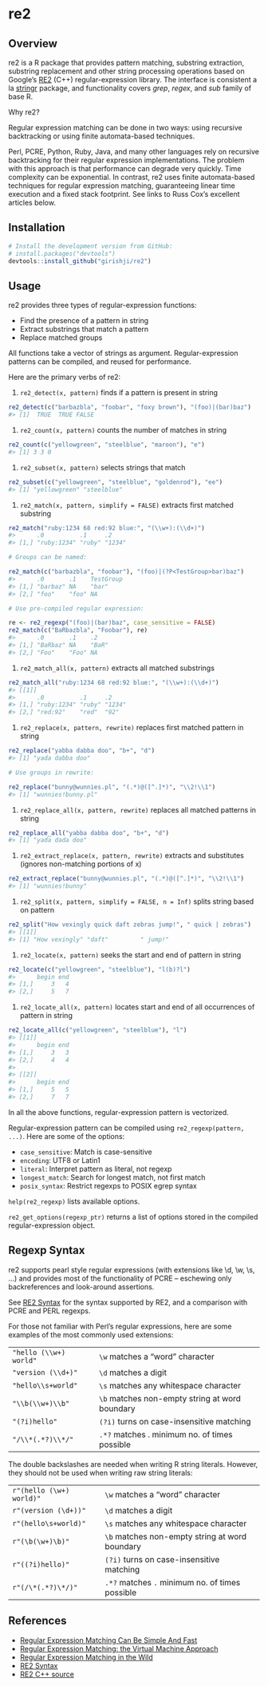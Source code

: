 
<!-- README.md is generated from README.Rmd. Please edit that file -->
<!-- Keep this file sync'ed with vignette -->

# re2

## Overview

re2 is a R package that provides pattern matching, substring extraction,
substring replacement and other string processing operations based on
Google’s [RE2](https://github.com/google/re2) (C++) regular-expression
library. The interface is consistent a la
[stringr](https://github.com/tidyverse/stringr) package, and
functionality covers *grep*, *regex*, and *sub* family of base R.

Why re2?

Regular expression matching can be done in two ways: using recursive
backtracking or using finite automata-based techniques.

Perl, PCRE, Python, Ruby, Java, and many other languages rely on
recursive backtracking for their regular expression implementations. The
problem with this approach is that performance can degrade very quickly.
Time complexity can be exponential. In contrast, re2 uses finite
automata-based techniques for regular expression matching, guaranteeing
linear time execution and a fixed stack footprint. See links to Russ
Cox’s excellent articles below.

## Installation

``` r
# Install the development version from GitHub:
# install.packages("devtools")
devtools::install_github("girishji/re2")
```

## Usage

re2 provides three types of regular-expression functions:

-   Find the presence of a pattern in string
-   Extract substrings that match a pattern
-   Replace matched groups

All functions take a vector of strings as argument. Regular-expression
patterns can be compiled, and reused for performance.

Here are the primary verbs of re2:

1.  `re2_detect(x, pattern)` finds if a pattern is present in string

``` r
re2_detect(c("barbazbla", "foobar", "foxy brown"), "(foo)|(bar)baz")
#> [1]  TRUE  TRUE FALSE
```

1.  `re2_count(x, pattern)` counts the number of matches in string

``` r
re2_count(c("yellowgreen", "steelblue", "maroon"), "e")
#> [1] 3 3 0
```

1.  `re2_subset(x, pattern)` selects strings that match

``` r
re2_subset(c("yellowgreen", "steelblue", "goldenrod"), "ee")
#> [1] "yellowgreen" "steelblue"
```

1.  `re2_match(x, pattern, simplify = FALSE)` extracts first matched
    substring

``` r
re2_match("ruby:1234 68 red:92 blue:", "(\\w+):(\\d+)")
#>      .0          .1     .2    
#> [1,] "ruby:1234" "ruby" "1234"
```

``` r
# Groups can be named:

re2_match(c("barbazbla", "foobar"), "(foo)|(?P<TestGroup>bar)baz")
#>      .0       .1    TestGroup
#> [1,] "barbaz" NA    "bar"    
#> [2,] "foo"    "foo" NA
```

``` r
# Use pre-compiled regular expression:

re <- re2_regexp("(foo)|(bar)baz", case_sensitive = FALSE)
re2_match(c("BaRbazbla", "Foobar"), re)
#>      .0       .1    .2   
#> [1,] "BaRbaz" NA    "BaR"
#> [2,] "Foo"    "Foo" NA
```

1.  `re2_match_all(x, pattern)` extracts all matched substrings

``` r
re2_match_all("ruby:1234 68 red:92 blue:", "(\\w+):(\\d+)")
#> [[1]]
#>      .0          .1     .2    
#> [1,] "ruby:1234" "ruby" "1234"
#> [2,] "red:92"    "red"  "92"
```

1.  `re2_replace(x, pattern, rewrite)` replaces first matched pattern in
    string

``` r
re2_replace("yabba dabba doo", "b+", "d")
#> [1] "yada dabba doo"
```

``` r
# Use groups in rewrite:

re2_replace("bunny@wunnies.pl", "(.*)@([^.]*)", "\\2!\\1")
#> [1] "wunnies!bunny.pl"
```

1.  `re2_replace_all(x, pattern, rewrite)` replaces all matched patterns
    in string

``` r
re2_replace_all("yabba dabba doo", "b+", "d")
#> [1] "yada dada doo"
```

1.  `re2_extract_replace(x, pattern, rewrite)` extracts and substitutes
    (ignores non-matching portions of x)

``` r
re2_extract_replace("bunny@wunnies.pl", "(.*)@([^.]*)", "\\2!\\1")
#> [1] "wunnies!bunny"
```

1.  `re2_split(x, pattern, simplify = FALSE, n = Inf)` splits string
    based on pattern

``` r
re2_split("How vexingly quick daft zebras jump!", " quick | zebras")
#> [[1]]
#> [1] "How vexingly" "daft"         " jump!"
```

1.  `re2_locate(x, pattern)` seeks the start and end of pattern in
    string

``` r
re2_locate(c("yellowgreen", "steelblue"), "l(b)?l")
#>      begin end
#> [1,]     3   4
#> [2,]     5   7
```

1.  `re2_locate_all(x, pattern)` locates start and end of all
    occurrences of pattern in string

``` r
re2_locate_all(c("yellowgreen", "steelblue"), "l")
#> [[1]]
#>      begin end
#> [1,]     3   3
#> [2,]     4   4
#> 
#> [[2]]
#>      begin end
#> [1,]     5   5
#> [2,]     7   7
```

In all the above functions, regular-expression pattern is vectorized.

Regular-expression pattern can be compiled using
`re2_regexp(pattern, ...)`. Here are some of the options:

-   `case_sensitive`: Match is case-sensitive
-   `encoding`: UTF8 or Latin1
-   `literal`: Interpret pattern as literal, not regexp
-   `longest_match`: Search for longest match, not first match
-   `posix_syntax`: Restrict regexps to POSIX egrep syntax

`help(re2_regexp)` lists available options.

`re2_get_options(regexp_ptr)` returns a list of options stored in the
compiled regular-expression object.

## Regexp Syntax

re2 supports pearl style regular expressions (with extensions like \\d,
\\w, \\s, …) and provides most of the functionality of PCRE – eschewing
only backreferences and look-around assertions.

See [RE2 Syntax](https://github.com/girishji/re2/wiki/Syntax) for the
syntax supported by RE2, and a comparison with PCRE and PERL regexps.

For those not familiar with Perl’s regular expressions, here are some
examples of the most commonly used extensions:

|                        |                                                |
|------------------------|------------------------------------------------|
| `"hello (\\w+) world"` | `\w` matches a “word” character                |
| `"version (\\d+)"`     | `\d` matches a digit                           |
| `"hello\\s+world"`     | `\s` matches any whitespace character          |
| `"\\b(\\w+)\\b"`       | `\b` matches non-empty string at word boundary |
| `"(?i)hello"`          | `(?i)` turns on case-insensitive matching      |
| `"/\\*(.*?)\\*/"`      | `.*?` matches . minimum no. of times possible  |

The double backslashes are needed when writing R string literals.
However, they should not be used when writing raw string literals:

|                          |                                                 |
|--------------------------|-------------------------------------------------|
| `r"(hello (\w+) world)"` | `\w` matches a “word” character                 |
| `r"(version (\d+))"`     | `\d` matches a digit                            |
| `r"(hello\s+world)"`     | `\s` matches any whitespace character           |
| `r"(\b(\w+)\b)"`         | `\b` matches non-empty string at word boundary  |
| `r"((?i)hello)"`         | `(?i)` turns on case-insensitive matching       |
| `r"(/\*(.*?)\*/)"`       | `.*?` matches `.` minimum no. of times possible |

## References

-   [Regular Expression Matching Can Be Simple And
    Fast](https://swtch.com/~rsc/regexp/regexp1.html)
-   [Regular Expression Matching: the Virtual Machine
    Approach](https://swtch.com/~rsc/regexp/regexp2.html)
-   [Regular Expression Matching in the
    Wild](https://swtch.com/~rsc/regexp/regexp3.html)
-   [RE2 Syntax](https://github.com/google/re2/wiki/Syntax)
-   [RE2 C++ source](https://github.com/google/re2)
